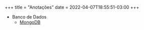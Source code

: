 +++
title = "Anotações"
date = 2022-04-07T18:55:51-03:00
+++


- Banco de Dados
  - [MongoDB](/anotacoes/banco-de-dados/mongodb/)
